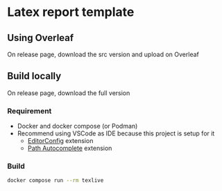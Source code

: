 # Latex report template

## Using Overleaf

On release page, download the src version and upload on Overleaf

## Build locally

On release page, download the full version

### Requirement

- Docker and docker compose (or Podman)
- Recommend using VSCode as IDE because this project is setup for it
  - [EditorConfig](https://marketplace.visualstudio.com/items?itemName=EditorConfig.EditorConfig) extension
  - [Path Autocomplete](https://marketplace.visualstudio.com/items?itemName=ionutvmi.path-autocomplete) extension

### Build

```bash
docker compose run --rm texlive
```
